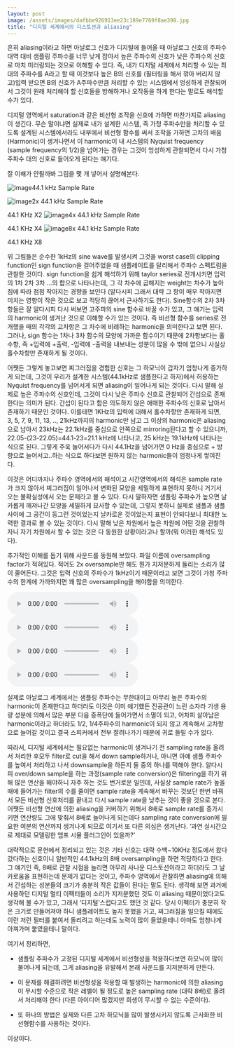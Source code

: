 ```yaml
---
layout: post
image: /assets/images/dafbbe926913ee23c189e7769f8ae398.jpg
title: "디지털 세계에서의 디스토션과 aliasing"
---
```



흔히 aliasing이라고 하면 아날로그 신호가 디지털에 들어올 때 아날로그 신호의 주파수 대역 대비 샘플링 주파수를 너무 낮게 잡아서 높은 주파수의 신호가 낮은 주파수의 신호로 마치 미러링되는 것으로 이해할 수 있다. 즉, 내가 디지털 세계에서 처리할 수 있는 최대의 주파수를 A라고 할 때 이것보다 높은 B의 신호를 (필터링을 해서 깎아 버리지 않고)입력 받으면 B의 신호가 A주파수만큼 처리할 수 있는 시스템에서 엉성하게 관찰되어서 그것이 원래 처리해야 할 신호들을 방해하거나 오작동을 하게 한다는 말로도 해석할 수가 있다.




디지털 영역에서 saturation과 같은 비선형 조작을 신호에 가하면 마찬가지로 aliasing이 생긴다. 무슨 말이냐면 실제로 내가 설계한 시스템, 즉 가청 주파수만을 처리할 수 있도록 설계된 시스템에서라도 내부에서 비선형 함수를 써서 조작을 가하면 고차의 배음 (Harmonic)이 생겨나면서 이 harmonic이 내 시스템의 Nyquist frequency (sample frequency의 1/2)을 넘어가는 경우는 그것이 엉성하게 관찰되면서 다시 가청주파수 대의 신호로 들어오게 된다는 얘기다. 




잘 이해가 안될까봐 그림을 몇 개 넣어서 설명해본다.






![image](/assets/images/dafbbe926913ee23c189e7769f8ae398.jpg)44.1 kHz Sample Rate



![image](/assets/images/b034e95549acc02a2d681b6b83bd1015.jpg)2x 44.1 kHz Sample Rate

44.1 KHz X2
![image](/assets/images/4378fd4cdeafc4866fdbb1fd99654128.jpg)4x 44.1 kHz Sample Rate

44.1 KHz X4
![image](/assets/images/2b2603945c23e7398688db981d01b0bc.jpg)8x 44.1 kHz Sample Rate

44.1 KHz X8




위 그림들은 순수한 1kHz의 sine wave를 발생시켜 그것을 worst case의 clipping function인 sign function을 걸어주었을 때 샘플레이트를 달리해서 주파수 스펙트럼을 관찰한 것이다. sign function을 쉽게 해석하기 위해 taylor series로 전개시키면 입력의 1차 2차 3차 …의 합으로 나타나는데, 그 각 차수에 곱해지는 weight는 차수가 높아짐에 따라 점점 작아지는 경향을 보인다 (알다시피 그래서 대략 그 항이 매우 작아지면 미치는 영향이 작은 것으로 보고 적당히 끊어서 근사하기도 한다). Sine함수의 2차 3차 항들은 잘 알다시피 다시 써보면 고주파의 sine 함수로 바꿀 수가 있고, 그 얘기는 입력의 harmonic이 생겨난 것으로 이해할 수가 있는 것이다. 즉 비선형 함수를 series로 전개했을 때의 각각의 고차항은 그 차수에 비례하는 harmonic을 의미한다고 보면 된다. 그러나, sign 함수는 1차나 3차 함수의 모양에 가까운 함수이기 때문에 2차항보다는 홀수항, 즉 +입력에 +출력, -입력에 -출력을 내보내는 성분이 많을 수 밖에 없으니 사실상 홀수차항만 존재하게 될 것이다.




어쨋든 그렇게 놓고보면 찌그러짐을 경험한 신호는 그 하모닉이 갑자기 엄청나게 증가하게 되는데, 그것이 우리가 설계한 시스템(44.1kHz로 샘플한다고 하자)에서 허용하는 Nyquist frequency를 넘어서게 되면 aliasing이 일어나게 되는 것이다. 다시 말해 실제로 높은 주파수의 신호인데, 그것이 다시 낮은 주파수 신호로 관찰되어 간섭으로 존재한다는 의미가 된다. 간섭이 된다고 함은 의도하지 않은 애매한 주파수의 신호로 남아서 존재하기 때문인 것이다. 이를테면 1KHz의 입력에 대해서 홀수차항만 존재하게 되면, 3, 5, 7, 9, 11, 13, .., 21kHz까지의 harmonic만 남고 그 이상의 harmonic은 aliasing으로 남아서 23kHz는 22.1kHz를 중심으로 안쪽으로 mirroring된다고 할 수 있으니까, 22.05-(23-22.05)=44.1-23=21.1 kHz에 나타나고, 25 kHz는 19.1kHz에 나타나는 식으로 된다. 그렇게 주욱 늘어서다가 다시 44.1Hz을 넘어가면 0 Hz을 중심으로 + 방향으로 늘어서고..하는 식으로 하다보면 원하지 않는 harmonic들이 엄청나게 쌓여진다. 




이것은 어디까지나 주파수 영역에서의 해석이고 시간영역에서의 해석은 sample rate가 크지 않아서 찌그러짐이 일어나서 변화된 모양을 세밀하게 표현하지 못하니 거기서 오는 불확실성에서 오는 문제라고 볼 수 있다. 다시 말하자면 샘플링 주파수가 높으면 날카롭게 깨져나간 모양을 세밀하게 묘사할 수 있는데, 그렇지 못하니 실제로 샘플과 샘플사이에 그 공간이 둥그런 것이었는지 날카로운 것이었는지 표현이 안되다보니 최대한 노력한 결과로 볼 수 있는 것이다. 다시 말해 낮은 차원에서 높은 차원에 어떤 것을 관찰하자니 자기 차원에서 할 수 있는 것은 다 동원한 상황이라고나 할까(뭐 이러한 해석도 있다).




추가적인 이해를 돕기 위해 사운드를 동원해 보았다. 파일 이름에 oversampling factor가 적혀있다. 적어도 2x oversample만 해도 뭔가 지저분하게 들리는 소리가 많이 줄어든다. 그것은 입력 신호의 주파수가 1kHz이기 때문이라고 보면 그것이 가청 주파수의 한계에 가까와지면 꽤 많은 oversampling을 해야함을 의미한다.




<audio src="/assets/images/fba704cf8b7107e623ad5928664638d7.mp3" controls preload></audio>
<audio src="/assets/images/1d7cd883652da0630d457bd78edc7ba1.mp3" controls preload></audio>
<audio src="/assets/images/71e81d4994471f645bebdd9e3805a96d.mp3" controls preload></audio>
<audio src="/assets/images/78919ac3d3b952d07156ae577162cab4.mp3" controls preload></audio>







실제로 아날로그 세계에서는 샘플링 주파수는 무한대이고 아무리 높은 주파수의 harmonic이 존재한다고 하더라도 이것은 이미 얘기했든 진공관이 느린 소자라 기생 용량 성분에 의해서 많은 부분 다음 증폭단에 들어가면서 소멸이 되고, 어차피 살아남은 harmonic이라고 하더라도 1/2, 1/4주파수의 harmonic이 되지 않고 계속해서 고차항으로 늘어갈 것이고 결국 스피커에서 전부 잘려나가기 때문에 귀로 들릴 수가 없다.




따라서, 디지털 세계에서는 필요없는 harmonic이 생겨나기 전 sampling rate을 올려서 처리한 후모두 filter로 cut을 해서 down sample하거나, 아니면 아예 샘플 주파수를 높여서 처리하고 나서 downsample을 하든지 둘 중의 하나를 택해야 한다. 알다시피 over/down sample을 하는 과정(sample rate conversion)은 filtering을 하기 위해 많은 연산을 해야하니 자주 하는 것도 번거로운 일인데, 사실상 sample rate가 높을 때에 들어가는 filter의 수를 줄이면 sample rate을 계속해서 바꾸는 것보단 한번 바꿔서 모든 비선형 신호처리를 끝내고 다시 sample rate을 낮추는 것이 좋을 것으로 본다. 어쨋든 비선형 연산에 의한 aliasing을 커버하기 위해서 8배로 sample rate를 증가시키면 연산량도 그에 맞춰서 8배로 늘어나게 되는데다 sampling rate conversion에 필요한 여분의 연산까지 생겨나게 되므로 여기서 또 다른 의심은 생겨난다. ‘과연 실시간으로 제대로 모델링한 앰프 시뮬 플러그인이 있을까?’




대략적으로 문헌에서 정리되고 있는 것은 기타 신호는 대략 수백~10KHz 정도에서 왔다갔다하는 신호이니 일반적인 44.1kHz의 8배 oversampling을 하면 적당하다고 한다. 그 얘기인 즉, 8배로 관찰 시점을 늘리면 아무리 사나운 디스토션이라고 하더라도 그 날카로움을 표현하는데 문제가 없다는 것이고, 주파수 영역에서 관찰하면 aliasing에 의해서 간섭하는 성분들의 크기가 충분히 작은 값들이 된다는 말도 된다. 생각해 보면 과거에 사용하던 디지털 멀티 이펙터들이 소리가 지저분했던 것도 이 aliasing 때문이었다고도 생각해 볼 수가 있고, 그래서 ‘디지털’스럽다고도 했던 것 같다. 당시 이펙터가 충분히 작은 크기로 만들어져야 하니 샘플레이트도 높지 못했을 거고, 찌그러짐을 일으킬 때에도 이런 저런 필터를 붙여서 돌리려고 하는데도 노력이 많이 들었을테니 아마도 엄청나게 아껴가며 붙였을테니 말이다. 




여기서 정리하면, 

- 샘플링 주파수가 고정된 디지털 세계에서 비선형성을 적용하다보면 하모닉이 많이 불어나게 되는데, 그게 aliasing을 유발해서 본래 사운드를 지저분하게 만든다.

- 이 문제를 해결하려면 비선형성을 적용할 때 발생하는 harmonic에 의한 aliasing이 무시할 수준으로 작은 레벨이 될 정도로 높은 sampling rate (대략 8배)로 올려서 처리해야 한다 (다른 아이디어 많겠지만 희생이 무시할 수 없는 수준이다).

- 또 하나의 방법은 실제와 다른 고차 하모닉을 많이 발생시키지 않도록 근사화한 비선형함수를 사용하는 것이다.




이상이다.


